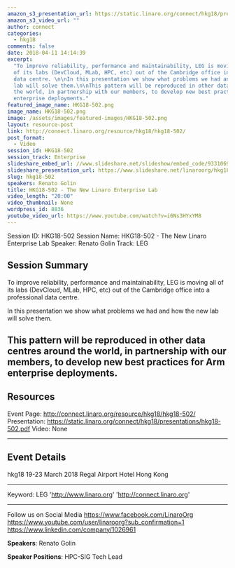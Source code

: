```yaml
---
amazon_s3_presentation_url: https://static.linaro.org/connect/hkg18/presentations/hkg18-502.pdf
amazon_s3_video_url: ""
author: connect
categories:
  - hkg18
comments: false
date: 2018-04-11 14:14:39
excerpt:
  "To improve reliability, performance and maintainability, LEG is moving all
  of its labs (DevCloud, MLab, HPC, etc) out of the Cambridge office into a professional
  data centre. \n\nIn this presentation we show what problems we had and how the new
  lab will solve them.\n\nThis pattern will be reproduced in other data centres around
  the world, in partnership with our members, to develop new best practices for Arm
  enterprise deployments."
featured_image_name: HKG18-502.png
image_name: HKG18-502.png
image: /assets/images/featured-images/HKG18-502.png
layout: resource-post
link: http://connect.linaro.org/resource/hkg18/hkg18-502/
post_format:
  - Video
session_id: HKG18-502
session_track: Enterprise
slideshare_embed_url: //www.slideshare.net/slideshow/embed_code/93310696
slideshare_presentation_url: https://www.slideshare.net/linaroorg/hkg18502-the-new-linaro-enterprise-lab
slug: hkg18-502
speakers: Renato Golin
title: HKG18-502 - The New Linaro Enterprise Lab
video_length: "20:00"
video_thumbnail: None
wordpress_id: 8836
youtube_video_url: https://www.youtube.com/watch?v=i6Ns3HYxYM8
---
```


Session ID: HKG18-502
Session Name: HKG18-502 - The New Linaro Enterprise Lab
Speaker: Renato Golin
Track: LEG

## Session Summary

To improve reliability, performance and maintainability, LEG is moving all of its labs (DevCloud, MLab, HPC, etc) out of the Cambridge office into a professional data centre.

In this presentation we show what problems we had and how the new lab will solve them.

## This pattern will be reproduced in other data centres around the world, in partnership with our members, to develop new best practices for Arm enterprise deployments.

## Resources

Event Page: http://connect.linaro.org/resource/hkg18/hkg18-502/
Presentation: https://static.linaro.org/connect/hkg18/presentations/hkg18-502.pdf
Video: None

---

## Event Details

hkg18
19-23 March 2018
Regal Airport Hotel Hong Kong

---

Keyword: LEG
'http://www.linaro.org'
'http://connect.linaro.org'

---

Follow us on Social Media
https://www.facebook.com/LinaroOrg
https://www.youtube.com/user/linaroorg?sub_confirmation=1
https://www.linkedin.com/company/1026961

**Speakers**: Renato Golin

**Speaker Positions**: HPC-SIG Tech Lead
